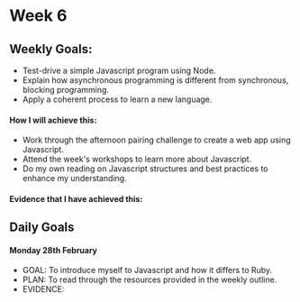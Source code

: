# Week 6

## Weekly Goals:
- Test-drive a simple Javascript program using Node.
- Explain how asynchronous programming is different from synchronous, blocking programming.
- Apply a coherent process to learn a new language.

#### How I will achieve this:
- Work through the afternoon pairing challenge to create a web app using Javascript.
- Attend the week's workshops to learn more about Javascript.
- Do my own reading on Javascript structures and best practices to enhance my understanding.

#### Evidence that I have achieved this:



## Daily Goals

#### Monday 28th February
- GOAL: To introduce myself to Javascript and how it differs to Ruby.
- PLAN: To read through the resources provided in the weekly outline.
- EVIDENCE: 